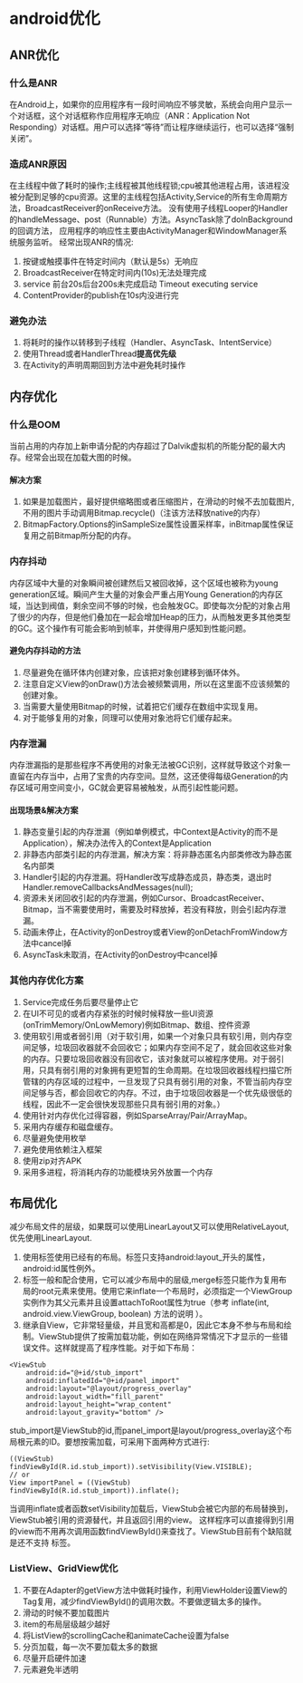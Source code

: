 # android优化
## ANR优化
### 什么是ANR
在Android上，如果你的应用程序有一段时间响应不够灵敏，系统会向用户显示一个对话框，这个对话框称作应用程序无响应（ANR：Application Not Responding）对话框。用户可以选择“等待”而让程序继续运行，也可以选择“强制关闭”。
### 造成ANR原因
在主线程中做了耗时的操作;主线程被其他线程锁;cpu被其他进程占用，该进程没被分配到足够的cpu资源。这里的主线程包括Activity,Service的所有生命周期方法，BroadcastReceiver的onReceive方法。
没有使用子线程Looper的Handler的handleMessage、post（Runnable）方法。AsyncTask除了doInBackground的回调方法，
应用程序的响应性主要由ActivityManager和WindowManager系统服务监听。
经常出现ANR的情况:
 1. 按键或触摸事件在特定时间内（默认是5s）无响应
 2. BroadcastReceiver在特定时间内(10s)无法处理完成
 3. service 前台20s后台200s未完成启动 Timeout executing service
 4. ContentProvider的publish在10s内没进行完
### 避免办法
1. 将耗时的操作以转移到子线程（Handler、AsyncTask、IntentService）
2. 使用Thread或者HandlerThread**提高优先级**
3. 在Activity的声明周期回到方法中避免耗时操作


## 内存优化

### 什么是OOM
当前占用的内存加上新申请分配的内存超过了Dalvik虚拟机的所能分配的最大内存。经常会出现在加载大图的时候。

#### 解决方案
1. 如果是加载图片，最好提供缩略图或者压缩图片，在滑动的时候不去加载图片,不用的图片手动调用Bitmap.recycle()（注该方法释放native的内存）
2. BitmapFactory.Options的inSampleSize属性设置采样率，inBitmap属性保证复用之前Bitmap所分配的内存。


### 内存抖动

内存区域中大量的对象瞬间被创建然后又被回收掉，这个区域也被称为young generation区域。瞬间产生大量的对象会严重占用Young Generation的内存区域，当达到阀值，剩余空间不够的时候，也会触发GC。即使每次分配的对象占用了很少的内存，但是他们叠加在一起会增加Heap的压力，从而触发更多其他类型的GC。这个操作有可能会影响到帧率，并使得用户感知到性能问题。

#### 避免内存抖动的方法

1. 尽量避免在循环体内创建对象，应该把对象创建移到循环体外。
2. 注意自定义View的onDraw()方法会被频繁调用，所以在这里面不应该频繁的创建对象。
3. 当需要大量使用Bitmap的时候，试着把它们缓存在数组中实现复用。
4. 对于能够复用的对象，同理可以使用对象池将它们缓存起来。

### 内存泄漏

内存泄漏指的是那些程序不再使用的对象无法被GC识别，这样就导致这个对象一直留在内存当中，占用了宝贵的内存空间。显然，这还使得每级Generation的内存区域可用空间变小，GC就会更容易被触发，从而引起性能问题。

#### 出现场景&解决方案
1. 静态变量引起的内存泄漏（例如单例模式，中Context是Activity的而不是Application），解决办法传入的Context是Application
2. 非静态内部类引起的内存泄漏，解决方案：将非静态匿名内部类修改为静态匿名内部类
3. Handler引起的内存泄漏。将Handler改写成静态成员，静态类，退出时 Handler.removeCallbacksAndMessages(null);
4. 资源未关闭回收引起的内存泄漏，例如Cursor、BroadcastReceiver、Bitmap，当不需要使用时，需要及时释放掉，若没有释放，则会引起内存泄漏。
5. 动画未停止，在Activity的onDestroy或者View的onDetachFromWindow方法中cancel掉
6. AsyncTask未取消，在Activity的onDestroy中cancel掉

### 其他内存优化方案
1. Service完成任务后要尽量停止它
2. 在UI不可见的或者内存紧张的时候时候释放一些UI资源(onTrimMemory/OnLowMemory)例如Bitmap、数组、控件资源
3. 使用软引用或者弱引用（对于软引用，如果一个对象只具有软引用，则内存空间足够，垃圾回收器就不会回收它；如果内存空间不足了，就会回收这些对象的内存。只要垃圾回收器没有回收它，该对象就可以被程序使用。对于弱引用，只具有弱引用的对象拥有更短暂的生命周期。在垃圾回收器线程扫描它所管辖的内存区域的过程中，一旦发现了只具有弱引用的对象，不管当前内存空间足够与否，都会回收它的内存。不过，由于垃圾回收器是一个优先级很低的线程，因此不一定会很快发现那些只具有弱引用的对象。）
4. 使用针对内存优化过得容器，例如SparseArray/Pair/ArrayMap。
5. 采用内存缓存和磁盘缓存。
6. 尽量避免使用枚举
7. 避免使用依赖注入框架
8. 使用zip对齐APK
9. 采用多进程，将消耗内存的功能模块另外放置一个内存


## 布局优化

减少布局文件的层级，如果既可以使用LinearLayout又可以使用RelativeLayout,优先使用LinearLayout.
1. 使用<include>标签使用已经有的布局。<include>标签只支持android:layout_开头的属性，android:id属性例外。
2. <merge>标签一般和<include>配合使用，它可以减少布局中的层级,merge标签只能作为复用布局的root元素来使用。使用它来inflate一个布局时，必须指定一个ViewGroup实例作为其父元素并且设置attachToRoot属性为true（参考 inflate(int, android.view.ViewGroup, boolean) 方法的说明 ）。
3. <ViewStub>继承自View，它非常轻量级，并且宽和高都是0，因此它本身不参与布局和绘制。ViewStub提供了按需加载功能，例如在网络异常情况下才显示的一些错误文件。这样就提高了程序性能。对于如下布局：

```
<ViewStub
    android:id="@+id/stub_import"
    android:inflatedId="@+id/panel_import"
    android:layout="@layout/progress_overlay"
    android:layout_width="fill_parent"
    android:layout_height="wrap_content"
    android:layout_gravity="bottom" />
```
stub_import是ViewStub的id,而panel_import是layout/progress_overlay这个布局根元素的ID。要想按需加载，可采用下面两种方式进行:
```
((ViewStub) findViewById(R.id.stub_import)).setVisibility(View.VISIBLE);
// or
View importPanel = ((ViewStub) findViewById(R.id.stub_import)).inflate();
```
当调用inflate或者函数setVisibility加载后，ViewStub会被它内部的布局替换到，ViewStub被引用的资源替代，并且返回引用的view。 这样程序可以直接得到引用的view而不用再次调用函数findViewById()来查找了。ViewStub目前有个缺陷就是还不支持 <merge /> 标签。

### ListView、GridView优化
1. 不要在Adapter的getView方法中做耗时操作，利用ViewHolder设置View的Tag复用，减少findViewById()的调用次数。不要做逻辑太多的操作。
2. 滑动的时候不要加载图片
3. item的布局层级越少越好
4. 将ListView的scrollingCache和animateCache设置为false
5. 分页加载，每一次不要加载太多的数据
6. 尽量开启硬件加速
7. 元素避免半透明




